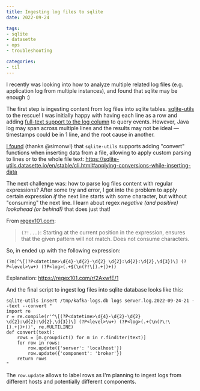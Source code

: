 ```yaml
---
title: Ingesting log files to sqlite
date: 2022-09-24

tags:
- sqlite
- datasette
- ops
- troubleshooting

categories:
- til
---
```


I recently was looking into how to analyze multiple related log files (e.g. application log from multiple instances), and found that sqlite may be enough :)

<!-- more -->

The first step is ingesting content from log files into sqlite tables.
[sqlite-utils](https://sqlite-utils.datasette.io/en/stable/) to the rescue!
I was initially happy with having each line as a row 
and adding [full-text support to the log column](https://sqlite-utils.datasette.io/en/stable/cli.html#configuring-full-text-search) to query events.
However, Java log may span across multiple lines and the results may not be ideal — timestamps could be in 1 line, and the root cause in another.

[I found](https://github.com/simonw/sqlite-utils/issues/490) (thanks @simonw!) that `sqlite-utils` supports adding "convert" functions when inserting data from a file, allowing to apply custom parsing to lines or to the whole file text: <https://sqlite-utils.datasette.io/en/stable/cli.html#applying-conversions-while-inserting-data>

The next challenge was: how to parse log files content with regular expressions?
After some try and error, I got into the problem to apply certain expression _if_ the next line starts with some character, but without "consuming" the next line.
I learn about regex _negative (and positive) lookahead (or behind!)_ that does just that!

From [regex101.com](https://regex101.com):
> `(?!...)`: Starting at the current position in the expression, ensures that the given pattern will not match. Does not consume characters.

So, in ended up with the following expression:

```
(?m)^\[(?P<datetime>\d{4}-\d{2}-\d{2} \d{2}:\d{2}:\d{2},\d{3})\] (?P<level>\w+) (?P<log>(.+$(\n(?!\[).+|)+))
```
Explanation: <https://regex101.com/r/2AxwfE/1>

And the final script to ingest log files into sqlite database looks like this:

```shell
sqlite-utils insert /tmp/kafka-logs.db logs server.log.2022-09-24-21 --text --convert "
import re
r = re.compile(r'^\[(?P<datetime>\d{4}-\d{2}-\d{2} \d{2}:\d{2}:\d{2},\d{3})\] (?P<level>\w+) (?P<log>(.+(\n(?\!\[).+|)+))', re.MULTILINE)
def convert(text):
    rows = [m.groupdict() for m in r.finditer(text)]
    for row in rows:
        row.update({'server': 'localhost'})
        row.update({'component': 'broker'})
    return rows
"
```

The `row.update` allows to label rows as I'm planning to ingest logs from different hosts and potentially different components.

